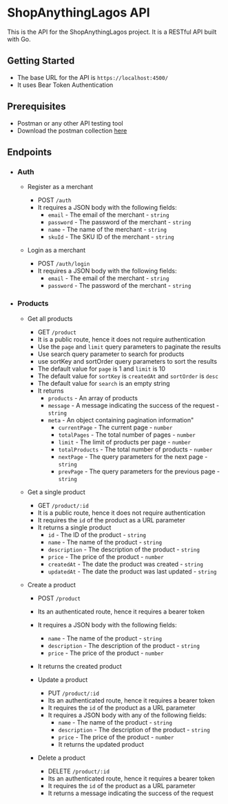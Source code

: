# ShopAnythingLagos API

This is the API for the ShopAnythingLagos project. It is a RESTful API built with Go.

## Getting Started

- The base URL for the API is `https://localhost:4500/`
- It uses Bear Token Authentication

## Prerequisites

- Postman or any other API testing tool
- Download the postman collection [here](https://somelink.com)

## Endpoints

- ### Auth
  - Register as a merchant
    - POST `/auth`
    - It requires a JSON body with the following fields:
      - `email` - The email of the merchant - `string`
      - `password` - The password of the merchant - `string`
      - `name` - The name of the merchant - `string`
      - `skuId` - The SKU ID of the merchant - `string`
    
  - Login as a merchant
    - POST `/auth/login`
    - It requires a JSON body with the following fields:
      - `email` - The email of the merchant - `string`
      - `password` - The password of the merchant - `string`

- ### Products
  - Get all products
    - GET `/product`
    - It is a public route, hence it does not require authentication
    - Use the `page` and `limit` query parameters to paginate the results
    - Use search query parameter to search for products
    - use sortKey and sortOrder query parameters to sort the results
    - The default value for `page` is 1 and `limit` is 10
    - The default value for `sortKey` is `createdAt` and `sortOrder` is `desc`
    - The default value for `search` is an empty string
    - It returns 
      - `products` - An array of products 
      - `message` - A message indicating the success of the request - `string`
      - `meta` - An object containing pagination information"
        - `currentPage` - The current page - `number`
        - `totalPages` - The total number of pages - `number`
        - `limit` - The limit of products per page - `number`
        - `totalProducts` - The total number of products - `number`
        - `nextPage` - The query parameters for the next page - `string`
        - `prevPage` - The query parameters for the previous page - `string`
    
  - Get a single product
    - GET `/product/:id`
    - It is a public route, hence it does not require authentication
    - It requires the `id` of the product as a URL parameter
    - It returns a single product
      - `id` - The ID of the product - `string`
      - `name` - The name of the product - `string`
      - `description` - The description of the product - `string`
      - `price` - The price of the product - `number`
      - `createdAt` - The date the product was created - `string`
      - `updatedAt` - The date the product was last updated - `string`

  - Create a product
    - POST `/product`
    - Its an authenticated route, hence it requires a bearer token
    - It requires a JSON body with the following fields:
      - `name` - The name of the product - `string`
      - `description` - The description of the product - `string`
      - `price` - The price of the product - `number`
    - It returns the created product
  
    - Update a product
      - PUT `/product/:id`
      - Its an authenticated route, hence it requires a bearer token
      - It requires the `id` of the product as a URL parameter
      - It requires a JSON body with any of the following fields:
        - `name` - The name of the product - `string`
        - `description` - The description of the product - `string`
        - `price` - The price of the product - `number`
        - It returns the updated product
        
    - Delete a product
      - DELETE `/product/:id`
      - Its an authenticated route, hence it requires a bearer token
      - It requires the `id` of the product as a URL parameter
      - It returns a message indicating the success of the request